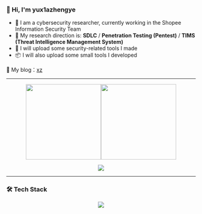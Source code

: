 ### 👋 Hi, I'm yux1azhengye

- 💼 I am a cybersecurity researcher, currently working in the Shopee Information Security Team  
- 🧠 My research direction is: **SDLC** / **Penetration Testing (Pentest)** / **TIMS (Threat Intelligence Management System)**  
- 🚀 I will upload some security-related tools I made  
- 📦 I will also upload some small tools I developed  

🔗 My blog：[xz](https://xz.aliyun.com/users/93506/news)

---

<p align="center">
  <div style="display: flex; justify-content: center; gap: 0; align-items: flex-start;">
    <img src="https://github-readme-stats.vercel.app/api?username=yux1azhengye&show_icons=true&theme=radical&card_width=400" style="height: 200px; object-fit: cover; margin: 0;" />
    <img src="https://github-readme-stats.vercel.app/api/top-langs/?username=yux1azhengye&layout=compact&theme=radical&card_width=400" style="height: 200px; object-fit: cover; margin: 0;" />
  </div>
</p>
<p align="center">
  <img src="https://github-profile-trophy.vercel.app/?username=yux1azhengye&theme=radical&no-frame=true&no-bg=true&margin-w=10" />
</p>

---

### 🛠️ Tech Stack

<p align="center">
  <img src="https://skillicons.dev/icons?i=vscode,markdown,html,css,js,bootstrap,ts,cpp,java,py,idea,go,redis,mysql,mongodb,vue,nodejs,linux,docker,github,git,bash,raspberrypi,gitlab,windows,wordpress,stackoverflow,twitter" />
</p>
